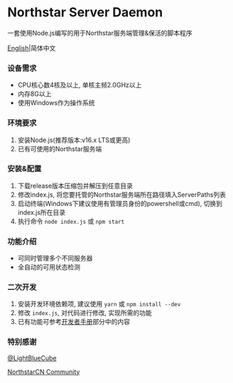# Northstar Server Daemon

一套使用Node.js编写的用于Northstar服务端管理&保活的脚本程序

[English]|简体中文

### 设备需求

* CPU核心数4核及以上, 单核主频2.0GHz以上
* 内存8G以上
* 使用Windows作为操作系统

### 环境要求

1. 安装Node.js(推荐版本:v16.x LTS或更高)
2. 已有可使用的Northstar服务端

### 安装&配置

1. 下载release版本压缩包并解压到任意目录
2. 修改index.js, 将您要托管的Northstar服务端所在路径填入ServerPaths列表
3. 启动终端(Windows下建议使用有管理员身份的powershell或cmd), 切换到index.js所在目录
4. 执行命令 `node index.js` 或 `npm start`

### 功能介绍

* 可同时管理多个不同服务器
* 全自动的可用状态检测

### 二次开发

1. 安装开发环境依赖项, 建议使用 `yarn` 或 `npm install --dev`
2. 修改 `index.js`, 对代码进行修改, 实现所需的功能
3. 已有功能可参考[开发者手册]部分中的内容

### 特别感谢

[@LightBlueCube](https://forums.northstar.cool/user/10)

[NorthstarCN Community](https://forums.northstar.cool)

[English]: /README.md
[简体中文]: /docs/README.ZH-CN.md
[开发者手册]: /docs/DEVELOP.ZH-CN.md
[develop manual]: /docs/DEVELOP.md
